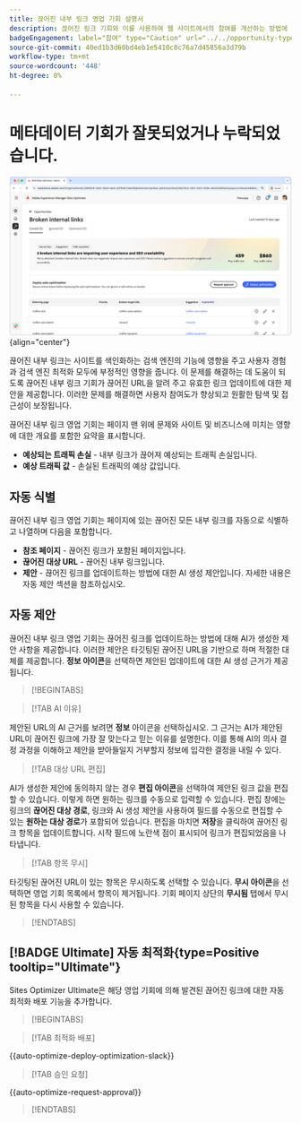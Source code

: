 ```yaml
---
title: 끊어진 내부 링크 영업 기회 설명서
description: 끊어진 링크 기회와 이를 사용하여 웹 사이트에서의 참여를 개선하는 방법에 대해 알아봅니다.
badgeEngagement: label="참여" type="Caution" url="../../opportunity-types/engagement.md" tooltip="참여"
source-git-commit: 40ed1b3d60bd4eb1e5410c8c76a7d45856a3d79b
workflow-type: tm+mt
source-wordcount: '448'
ht-degree: 0%

---
```



# 메타데이터 기회가 잘못되었거나 누락되었습니다.

![끊어진 내부 링크 기회](./assets/broken-internal-links/hero.png){align="center"}

끊어진 내부 링크는 사이트를 색인화하는 검색 엔진의 기능에 영향을 주고 사용자 경험과 검색 엔진 최적화 모두에 부정적인 영향을 줍니다. 이 문제를 해결하는 데 도움이 되도록 끊어진 내부 링크 기회가 끊어진 URL을 알려 주고 유효한 링크 업데이트에 대한 제안을 제공합니다. 이러한 문제를 해결하면 사용자 참여도가 향상되고 원활한 탐색 및 접근성이 보장됩니다.

끊어진 내부 링크 영업 기회는 페이지 맨 위에 문제와 사이트 및 비즈니스에 미치는 영향에 대한 개요를 포함한 요약을 표시합니다.

* **예상되는 트래픽 손실** - 내부 링크가 끊어져 예상되는 트래픽 손실입니다.
* **예상 트래픽 값** - 손실된 트래픽의 예상 값입니다.

## 자동 식별

<!---![Auto-identify broken internal links](./assets/missing-or-invalid-metadata/auto-identify.png){align="center"}-->

끊어진 내부 링크 영업 기회는 페이지에 있는 끊어진 모든 내부 링크를 자동으로 식별하고 나열하며 다음을 포함합니다.

* **참조 페이지** - 끊어진 링크가 포함된 페이지입니다.
* **끊어진 대상 URL** - 끊어진 내부 링크입니다.
* **제안** - 끊어진 링크를 업데이트하는 방법에 대한 AI 생성 제안입니다. 자세한 내용은 자동 제안 섹션을 참조하십시오.

## 자동 제안

<!--![Auto-suggest broken internal links](./assets/broken-internal-links/auto-suggest.png){align="center"}-->

끊어진 내부 링크 영업 기회는 끊어진 링크를 업데이트하는 방법에 대해 AI가 생성한 제안 사항을 제공합니다. 이러한 제안은 타깃팅된 끊어진 URL을 기반으로 하며 적절한 대체를 제공합니다. **정보 아이콘**&#x200B;을 선택하면 제안된 업데이트에 대한 AI 생성 근거가 제공됩니다.


>[!BEGINTABS]

>[!TAB AI 이유]

<!--[AI rationale of broken internal links](./assets/broken-internal-links/auto-suggest-ai-rationale.png) -->

제안된 URL의 AI 근거를 보려면 **정보** 아이콘을 선택하십시오. 그 근거는 AI가 제안된 URL이 끊어진 링크에 가장 잘 맞는다고 믿는 이유를 설명한다. 이를 통해 AI의 의사 결정 과정을 이해하고 제안을 받아들일지 거부할지 정보에 입각한 결정을 내릴 수 있다.

>[!TAB 대상 URL 편집]

<!--![Edit suggested URL of broken internal links](./assets/broken-internal-links/edit-target-url.png){align="center"}-->

AI가 생성한 제안에 동의하지 않는 경우 **편집 아이콘**&#x200B;을 선택하여 제안된 링크 값을 편집할 수 있습니다. 이렇게 하면 원하는 링크를 수동으로 입력할 수 있습니다. 편집 창에는 링크의 **끊어진 대상 경로**, 링크와 Ai 생성 제안을 사용하여 필드를 수동으로 편집할 수 있는 **원하는 대상 경로**&#x200B;가 포함되어 있습니다. 편집을 마치면 **저장**&#x200B;을 클릭하여 끊어진 링크 항목을 업데이트합니다. 시작 필드에 노란색 점이 표시되어 링크가 편집되었음을 나타냅니다.

>[!TAB 항목 무시]

<!--![Ignore broken links](./assets/broken-internal-links/ignore.png){align="center"}-->

타깃팅된 끊어진 URL이 있는 항목은 무시하도록 선택할 수 있습니다. **무시 아이콘**&#x200B;을 선택하면 영업 기회 목록에서 항목이 제거됩니다. 기회 페이지 상단의 **무시됨** 탭에서 무시된 항목을 다시 사용할 수 있습니다.

>[!ENDTABS]


## [!BADGE Ultimate] 자동 최적화{type=Positive tooltip="Ultimate"}


<!---![Auto-optimize suggested invalid or missing metadata](./assets/broken-internal-links/auto-optimize.png){align="center"}-->

Sites Optimizer Ultimate은 해당 영업 기회에 의해 발견된 끊어진 링크에 대한 자동 최적화 배포 기능을 추가합니다. <!--- TBD-need more in-depth and opportunity specific information here. What does the auto-optimization do?-->


>[!BEGINTABS]

>[!TAB 최적화 배포]

{{auto-optimize-deploy-optimization-slack}}

>[!TAB 승인 요청]

{{auto-optimize-request-approval}}

>[!ENDTABS]

